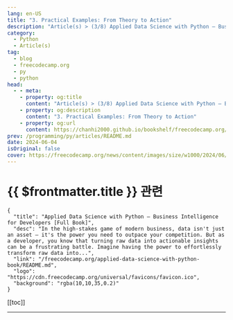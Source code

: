 ```yaml
---
lang: en-US
title: "3. Practical Examples: From Theory to Action"
description: "Article(s) > (3/8) Applied Data Science with Python – Business Intelligence for Developers [Full Book]"
category: 
  - Python
  - Article(s)
tag: 
  - blog
  - freecodecamp.org
  - py
  - python
head:
  - - meta:
    - property: og:title
      content: "Article(s) > (3/8) Applied Data Science with Python – Business Intelligence for Developers [Full Book]"
    - property: og:description
      content: "3. Practical Examples: From Theory to Action"
    - property: og:url
      content: https://chanhi2000.github.io/bookshelf/freecodecamp.org/applied-data-science-with-python-book/3-practical-examples-from-theory-to-action.html
prev: /programming/py/articles/README.md
date: 2024-06-04
isOriginal: false
cover: https://freecodecamp.org/news/content/images/size/w1000/2024/06/Applied-Data-Science-with-Python-Cover-Version-2--1-.png
---
```


# {{ $frontmatter.title }} 관련

```component VPCard
{
  "title": "Applied Data Science with Python – Business Intelligence for Developers [Full Book]",
  "desc": "In the high-stakes game of modern business, data isn't just an asset – it's the power you need to outpace your competition. But as a developer, you know that turning raw data into actionable insights can be a frustrating battle. Imagine having the power to effortlessly transform raw data into...",
  "link": "/freecodecamp.org/applied-data-science-with-python-book/README.md",
  "logo": "https://cdn.freecodecamp.org/universal/favicons/favicon.ico",
  "background": "rgba(10,10,35,0.2)"
}
```

[[toc]]

---

<SiteInfo
  name="Applied Data Science with Python – Business Intelligence for Developers [Full Book]"
  desc="In the high-stakes game of modern business, data isn't just an asset – it's the power you need to outpace your competition. But as a developer, you know that turning raw data into actionable insights can be a frustrating battle. Imagine having the power to effortlessly transform raw data into..."
  url="https://freecodecamp.org/news/applied-data-science-with-python-book/"
  logo="https://cdn.freecodecamp.org/universal/favicons/favicon.ico"
  preview="https://freecodecamp.org/news/content/images/size/w1000/2024/06/Applied-Data-Science-with-Python-Cover-Version-2--1-.png"/>

<!-- TODO: 작성 -->

<!-- 

---

## -3-practical-examples-from-theory-to-action">3. Practical Examples: From Theory to Action

Data analysis is about more than just abstract concepts. It's also about applying your knowledge to solve real problems. In this chapter, you'll bridge the gap between theory and practice, gaining hands-on experience with the tools and techniques you've learned so far.

By working with concrete examples, you'll solidify your understanding of Python, Pandas, and Matplotlib, and you'll build the confidence to tackle real-world data challenges.

What you'll learn in this chapter:

**Loading and Cleaning Data:**

- Import data from CSV files, the most common format for storing structured data.
- Handle missing values—a common issue that can skew your analysis—using Pandas' powerful imputation techniques.
- Standardize data types to ensure consistency and accuracy in your calculations.

**Exploring Data with Pandas:**

- Leverage essential Pandas functions like `.describe()`, `.groupby()`, and `.value_counts()` to uncover hidden patterns and insights within your data.
- Gain a deeper understanding of your data's characteristics and relationships.

**Visualizing Trends with Matplotlib:**

- Craft informative and visually appealing plots to reveal trends, correlations, and distributions within your data.
- Use line charts, scatter plots, and other visualization techniques to communicate your findings effectively.

Are you ready to put theory into practice and witness the transformative power of data analysis? Let's dive in and discover how Python, Pandas, and Matplotlib can empower you to extract actionable insights from real-world data.

In this series of examples, we will make use of the following example CSV file. 

```
Order ID,Order Date,Customer ID,Segment,Product,Category,Sales,Quantity,Profit
1001,2023-01-01,CUST-101,Consumer,Product A,Office Supplies,27.90,2,10.34
1002,2023-01-02,CUST-102,Corporate,Product B,Technology,1024.99,1,512.49
1003,2023-01-03,CUST-103,Home Office,Product C,Furniture,436.50,3,-109.12
1004,2023-01-04,CUST-101,Consumer,Product D,Office Supplies,15.99,5,6.39
1005,2023-01-05,CUST-104,Consumer,Product E,Technology,799.99,1,239.99
1006,2023-01-06,CUST-105,Corporate,Product F,Furniture,214.70,2,-32.20
1007,2023-01-07,CUST-106,Home Office,Product G,Office Supplies,9.99,3,2.99
1008,2023-01-08,CUST-107,Corporate,Product H,Technology,549.95,2,164.98
1009,2023-01-09,CUST-108,Consumer,Product A,Office Supplies,27.90,4,20.68
1010,2023-01-10,CUST-109,Home Office,Product I,Furniture,120.00,1,60.00
```

### -31-loading-and-cleaning-data">3.1 Loading and Cleaning Data

Real-world data is rarely pristine. It often arrives in messy CSV files, riddled with missing values, inconsistent formats, and other imperfections that can derail your analysis. 

But fear not – Pandas is your trusty sidekick in this data wrangling adventure. Let's walk through the essential steps of importing and cleaning data using Pandas and our sample CSV file, `sales_data.csv`.

#### -step-1-import-your-data">Step 1: Import Your Data

First, make sure you have the `sales_data.csv` file in your working directory (or provide the correct file path). Then, use Pandas' `read_csv` function to import it into a DataFrame:

```py
import pandas as pd

df = pd.read_csv('sales_data.csv')
print(df.head())  # Display the first 5 rows for a quick overview
```

This will load the CSV file into a Pandas DataFrame, a versatile table-like structure that allows for easy manipulation and analysis.

#### -step-2-assess-your-data">Step 2: Assess Your Data

Before you dive into cleaning, take a moment to assess your data. What does it look like? Are there any obvious issues? Pandas provides several functions to help you get a feel for your dataset:

```py
print(df.info())  # Get information about columns, data types, and missing values
print(df.describe())  # Get summary statistics for numerical columns
```

#### -step-3-handle-missing-values">Step 3: Handle Missing Values

Missing values are a common problem in real-world data. Pandas offers a variety of ways to handle them:

- **Dropping Rows:** If missing values are sparse and unlikely to significantly impact your analysis, you can simply drop the rows containing them.

```py
df.dropna(inplace=True)
```

- **Filling with a Value:** You can fill missing values with a specific value, such as 0 or the mean of the column.

```py
df['Sales'].fillna(df['Sales'].mean(), inplace=True)
```

- **Forward or Backward Fill:** For time series data, you can fill missing values with the previous or next valid value.

```py
df['Sales'].fillna(method='ffill', inplace=True)  # Forward fill
```

- **Interpolation:** Estimate missing values based on a pattern in the data (for example, linear interpolation).

```py
df['Sales'].interpolate(method='linear', inplace=True)
```

#### -step-4-standardize-data-types">Step 4: Standardize Data Types

Ensure consistency in your data by converting columns to the appropriate data types. For example:

```py
df['Order Date'] = pd.to_datetime(df['Order Date'])  # Convert to datetime
df['Sales'] = pd.to_numeric(df['Sales'])          # Convert to numeric
```

#### -step-5-deal-with-outliers-optional">Step 5: Deal with Outliers (Optional)

Outliers are extreme values that can distort your analysis. Depending on your data and goals, you might choose to:

- **Remove outliers:** This can be done based on statistical thresholds (for example, z-scores or interquartile range).
<li>**Cap outliers:** Replace extreme values with a more reasonable limit.
<li>**Transform the data:** Apply a transformation (for example, logarithmic) to reduce the impact of outliers.
<li>**Keep outliers:**  If they're valid data points, outliers might offer valuable insights.

#### -example-removing-outliers-using-z-scores">Example: Removing Outliers using Z-scores:

```py
from scipy import stats

z = np.abs(stats.zscore(df['Sales']))
df = df[(z < 3)]  # Keep only rows with z-score less than 3
```

By following these steps, you'll be well on your way to transforming raw, messy data into a clean and structured dataset ready for your insightful analysis.

Remember, data cleaning is an iterative process, and there's no one-size-fits-all solution. Experiment with different techniques to find the best approach for your specific data.

#### -full-code">Full Code:

```py
import pandas as pd
from scipy import stats
import numpy as np

df = pd.read_csv('sales_data.csv')

print("Data Preview:")
print(df.head().to_markdown(index=False, numalign="left", stralign="left"))

print("\nData Information:")
print(df.info())

print("\nSummary Statistics of Numeric Columns:")
print(df.describe().to_markdown(numalign="left", stralign="left"))

df.dropna(inplace=True)  
df['Sales'].fillna(df['Sales'].mean(), inplace=True) 
df['Order Date'] = pd.to_datetime(df['Order Date'])  
df['Sales'] = pd.to_numeric(df['Sales'])          

z = np.abs(stats.zscore(df['Sales']))
df = df[(z < 3)]  

print("\nData After Cleaning and Outlier Removal:")
print(df.head().to_markdown(index=False, numalign="left", stralign="left"))

# Group data by category and calculate total sales
total_sales_by_category = df.groupby('Category')['Sales'].sum()

# Display the result
print("\nTotal Sales by Category:")
print(total_sales_by_category.to_markdown(numalign="left", stralign="left"))
```

### -32-exploring-data-with-pandas">3.2 Exploring Data with Pandas

With your data loaded and cleaned, it's time to embark on the exciting journey of data exploration. Pandas equips you with a powerful suite of functions to analyze your dataset, uncover hidden patterns, and gain actionable insights.

#### -dfdescribe-quantitative-snapshot">`df.describe()` – Quantitative Snapshot

This function provides a concise statistical summary of your numerical columns. It's your initial reconnaissance mission, revealing central tendencies (mean, median), dispersion (standard deviation, range), and distribution quartiles. 

This high-level overview quickly reveals potential outliers and distributions that warrant further investigation.

```py
print(df.describe().to_markdown(numalign="left", stralign="left"))
```

#### -dfgroupby-segmenting-for-deeper-insights">`df.groupby()` – Segmenting for Deeper Insights

Grouping is a fundamental technique in data analysis. Pandas' `groupby()` function allows you to segment your data based on categorical variables. 

For instance, you can group your sales data by customer segment or product category to understand how these factors influence sales performance.

```py
sales_by_segment = df.groupby('Segment')['Sales'].sum()
print(sales_by_segment.to_markdown(numalign="left", stralign="left"))
```

#### -dfvaluecounts-distribution-analysis">`df.value_counts()` –  Distribution Analysis

Understanding the frequency distribution of categorical variables is crucial for identifying common patterns and potential anomalies. `.value_counts()` reveals how often each unique value appears in a column, giving you a snapshot of the distribution.

```py
product_popularity = df['Product'].value_counts()
print(product_popularity.to_markdown(numalign="left", stralign="left"))
```

#### -beyond-the-basics">Beyond the Basics

These essential functions are just the tip of the iceberg. Pandas offers a multitude of other tools to explore your data. For instance, you can use the `df.corr()` method to calculate correlations between numerical columns, revealing potential relationships.

```py
sales_profit_correlation = df['Sales'].corr(df['Profit'])
print("Correlation between Sales and Profit:", sales_profit_correlation)
```

Remember, data exploration is an iterative process. Start with these basic functions to gain a broad understanding of your data, then refine your analysis with more targeted questions and techniques. The insights you uncover will guide you towards making informed decisions and maximizing the value of your data.

Beyond the basics, Pandas offers a wealth of advanced tools for exploratory data analysis (EDA), allowing you to dig deeper into your data and uncover nuanced patterns, correlations, and trends that can inform your business strategies. Let's dive into some more sophisticated techniques using our `sales_data.csv` example.

#### -segment-performance-deep-dive">Segment Performance Deep Dive:

We've already seen how `groupby` can summarize total sales by segment. But let's take it a step further:

```py
# Calculate total sales, quantity, and profit by segment
segment_summary = df.groupby("Segment")[["Sales", "Quantity", "Profit"]].sum()

print("\nSales, Quantity, and Profit Summary by Segment:")
print(segment_summary.to_markdown(numalign="left", stralign="left"))

# Calculate average profit margin per sale by segment
segment_summary["Profit_Margin"] = segment_summary["Profit"] / segment_summary["Sales"]
print("\nAverage Profit Margin by Segment:")
print(segment_summary[["Profit_Margin"]].to_markdown(numalign="left", stralign="left", floatfmt=".2%"))
```

This expanded analysis reveals not only total sales but also quantity and profit for each segment. We even calculate the average profit margin, uncovering which segment yields the most profit per sale.

#### -uncover-customer-buying-patterns">Uncover Customer Buying Patterns:

Let's delve into individual customer behavior to identify potential high-value customers or patterns in purchasing frequency.

```py
# Identify customers who have made more than one purchase
repeat_customers = df['Customer ID'].value_counts()[df['Customer ID'].value_counts() > 1]
print("\nRepeat Customers:")
print(repeat_customers.to_markdown(numalign="left", stralign="left"))

# Analyze the time between purchases for repeat customers
from datetime import timedelta
df['Days_Since_Last_Purchase'] = df.sort_values('Order Date').groupby('Customer ID')['Order Date'].diff()
repeat_customer_purchase_frequency = df[df['Customer ID'].isin(repeat_customers.index)]['Days_Since_Last_Purchase'].describe()
print("\nRepeat Customer Purchase Frequency (Days):")
print(repeat_customer_purchase_frequency.to_markdown(numalign="left", stralign="left"))
```

We identify repeat customers and then analyze how frequently they make purchases. By understanding the typical time between purchases, you can tailor marketing strategies or loyalty programs to encourage repeat business.

**Practical Advice:**

- **Go Beyond the Obvious:** Don't stop at basic summaries. Use Pandas' flexibility to dig deeper into your data.
<li>**Think Strategically:** How can you use the insights you uncover to drive action and improve business outcomes?
<li>**Iterate and Refine:** Data exploration is an ongoing process. As you learn more, refine your questions and explore new avenues of analysis.
<li>**Don't be afraid to experiment:** Pandas is a powerful tool. Try out different functions and combinations to see what reveals the most interesting patterns.

By mastering these advanced EDA techniques with Pandas, you'll gain the ability to extract deeper insights from your data, making you an invaluable asset to your organization.

#### -full-code-1">Full Code:

```py
print(df.describe().to_markdown(numalign="left", stralign="left"))

sales_by_segment = df.groupby('Segment')['Sales'].sum()
print(sales_by_segment.to_markdown(numalign="left", stralign="left"))

product_popularity = df['Product'].value_counts()
print(product_popularity.to_markdown(numalign="left", stralign="left"))

sales_profit_correlation = df['Sales'].corr(df['Profit'])
print("Correlation between Sales and Profit:", sales_profit_correlation)

# Calculate total sales, quantity, and profit by segment
segment_summary = df.groupby("Segment")[["Sales", "Quantity", "Profit"]].sum()

print("\nSales, Quantity, and Profit Summary by Segment:")
print(segment_summary.to_markdown(numalign="left", stralign="left"))

# Calculate average profit margin per sale by segment
segment_summary["Profit_Margin"] = segment_summary["Profit"] / segment_summary["Sales"]
print("\nAverage Profit Margin by Segment:")
print(segment_summary[["Profit_Margin"]].to_markdown(numalign="left", stralign="left", floatfmt=".2%"))

# Identify customers who have made more than one purchase
repeat_customers = df['Customer ID'].value_counts()[df['Customer ID'].value_counts() > 1]
print("\nRepeat Customers:")
print(repeat_customers.to_markdown(numalign="left", stralign="left"))

# Analyze the time between purchases for repeat customers
from datetime import timedelta
df['Days_Since_Last_Purchase'] = df.sort_values('Order Date').groupby('Customer ID')['Order Date'].diff()
repeat_customer_purchase_frequency = df[df['Customer ID'].isin(repeat_customers.index)]['Days_Since_Last_Purchase'].describe()
print("\nRepeat Customer Purchase Frequency (Days):")
print(repeat_customer_purchase_frequency.to_markdown(numalign="left", stralign="left"))
```

### 3.3 Visualizing Trends with Matplotlib

**1. Total Sales Over Time (Line Chart):**

```py
import matplotlib.pyplot as plt

# Convert 'Order Date' to datetime for proper plotting
df['Order Date'] = pd.to_datetime(df['Order Date'])

# Group sales by order date and sum them up
daily_sales = df.groupby('Order Date')['Sales'].sum()

plt.figure(figsize=(12, 6))
plt.plot(daily_sales, marker='o')  # Plot line chart with markers for data points
plt.title('Total Sales Over Time')
plt.xlabel('Order Date')
plt.ylabel('Total Sales')
plt.xticks(rotation=45) 
plt.grid(axis='y')
plt.show()
```

This line chart illustrates how your total sales have fluctuated over time, revealing trends, peaks, and valleys. It can help you identify seasonal patterns, the impact of marketing campaigns, or other factors influencing sales performance.

**2. Sales vs. Profit by Segment (Scatter Plot):**

```py
# Create a scatter plot for each segment
segments = df['Segment'].unique()
colors = ['blue', 'green', 'orange']  # Choose distinct colors for each segment

plt.figure(figsize=(10, 6))
for i, segment in enumerate(segments):
    segment_data = df[df['Segment'] == segment]
    plt.scatter(segment_data['Sales'], segment_data['Profit'], c=colors[i], label=segment)

plt.title('Sales vs. Profit by Segment')
plt.xlabel('Sales')
plt.ylabel('Profit')
plt.legend()
plt.show()
```

This scatter plot visualizes the relationship between sales and profit for each customer segment (Consumer, Corporate, Home Office). It helps you identify which segments are most profitable and whether there are any correlations between sales volume and profitability.

**3. Distribution of Sales by Category (Bar Chart):**

```py
# Calculate total sales by category
sales_by_category = df.groupby('Category')['Sales'].sum()

plt.figure(figsize=(10, 6))
plt.bar(sales_by_category.index, sales_by_category.values, color='skyblue')
plt.title('Total Sales by Category')
plt.xlabel('Category')
plt.ylabel('Total Sales')
plt.xticks(rotation=45)
plt.show()
```

This bar chart provides a clear comparison of total sales across different product categories, highlighting which categories are driving your revenue.

**4. Distribution of Order Quantities (Histogram):**

```py
plt.figure(figsize=(10, 6))
plt.hist(df['Quantity'], bins=5, color='salmon', alpha=0.7, rwidth=0.8)
plt.title('Distribution of Order Quantities')
plt.xlabel('Quantity')
plt.ylabel('Frequency')
plt.show()
```

This histogram illustrates the distribution of order quantities, showing how often customers order different quantities of products. It helps you understand your typical order sizes and identify any unusual patterns.

**Key Insights from Visualizations:**

- The line chart reveals trends in total sales over time.
- The scatter plot unveils potential relationships between sales and profit for different customer segments.
- The bar chart clearly shows which product categories generate the most sales.
- The histogram provides insights into how order quantities are distributed.

Remember: These are just a few examples. You can experiment with different types of plots and customizations to uncover even more insights from your data. Matplotlib offers a rich set of tools to explore your data visually and communicate your findings effectively.

#### -full-code-2">Full code:

```py
import matplotlib.pyplot as plt

# Convert 'Order Date' to datetime for proper plotting
df['Order Date'] = pd.to_datetime(df['Order Date'])

# Group sales by order date and sum them up
daily_sales = df.groupby('Order Date')['Sales'].sum()

plt.figure(figsize=(12, 6))
plt.plot(daily_sales, marker='o')  # Plot line chart with markers for data points
plt.title('Total Sales Over Time')
plt.xlabel('Order Date')
plt.ylabel('Total Sales')
plt.xticks(rotation=45) 
plt.grid(axis='y')
plt.show()


# Create a scatter plot for each segment
segments = df['Segment'].unique()
colors = ['blue', 'green', 'orange']  # Choose distinct colors for each segment

plt.figure(figsize=(10, 6))
for i, segment in enumerate(segments):
    segment_data = df[df['Segment'] == segment]
    plt.scatter(segment_data['Sales'], segment_data['Profit'], c=colors[i], label=segment)

plt.title('Sales vs. Profit by Segment')
plt.xlabel('Sales')
plt.ylabel('Profit')
plt.legend()
plt.show()

# Calculate total sales by category
sales_by_category = df.groupby('Category')['Sales'].sum()

plt.figure(figsize=(10, 6))
plt.bar(sales_by_category.index, sales_by_category.values, color='skyblue')
plt.title('Total Sales by Category')
plt.xlabel('Category')
plt.ylabel('Total Sales')
plt.xticks(rotation=45)
plt.show()

plt.figure(figsize=(10, 6))
plt.hist(df['Quantity'], bins=5, color='salmon', alpha=0.7, rwidth=0.8)
plt.title('Distribution of Order Quantities')
plt.xlabel('Quantity')
plt.ylabel('Frequency')
plt.show()
```

-->

